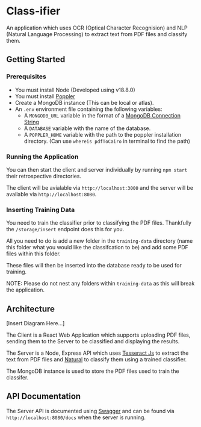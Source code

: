 # Class-ifier
An application which uses OCR (Optical Character Recognision) and NLP (Natural Language Processing) to extract text from PDF files and classify them.

## Getting Started

### Prerequisites

* You must install Node (Developed using v18.8.0)
* You must install [Poppler](https://www.npmjs.com/package/node-poppler)
* Create a MongoDB instance (This can be local or atlas). 
* An `.env` environment file containing the following variables:
    * A `MONGODB_URL` variable in the format of a [MongoDB Connection String](https://www.mongodb.com/docs/manual/reference/connection-string/)
    * A `DATABASE` variable with the name of the database.
    * A `POPPLER_HOME` variable with the path to the poppler installation directory. (Can use `whereis pdfToCairo` in terminal to find the path)


### Running the Application

You can then start the client and server individually by running `npm start` their retrospective directories.

The client will be avialable via `http://localhost:3000` and the server will be available via `http://localhost:8080`.

### Inserting Training Data

You need to train the classifier prior to classifying the PDF files. Thankfully the `/storage/insert` endpoint does this for you.

All you need to do is add a new folder in the `training-data` directory (name this folder what you would like the classifcation to be) and add some PDF files within this folder.

These files will then be inserted into the database ready to be used for training.

NOTE: Please do not nest any folders within `training-data` as this will break the application.


## Architecture

[Insert Diagram Here...]

The Client is a React Web Application which supports uploading PDF files, sending them to the Server to be classified and displaying the results.

The Server is a Node, Express API which uses [Tesseract Js](https://tesseract.projectnaptha.com/) to extract the text from PDF files and [Natural](https://naturalnode.github.io/natural/) to classify them using a trained classifier.

The MongoDB instance is used to store the PDF files used to train the classifer.

## API Documentation

The Server API is documented using [Swagger](https://swagger.io/) and can be found via `http://localhost:8080/docs` when the server is running.

